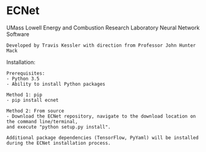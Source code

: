 # ECNet
UMass Lowell Energy and Combustion Research Laboratory Neural Network Software

	Developed by Travis Kessler with direction from Professor John Hunter Mack

Installation:

	Prerequisites:
	- Python 3.5
	- Ability to install Python packages
	
	Method 1: pip
	- pip install ecnet
	
	Method 2: From source
	- Download the ECNet repository, navigate to the download location on the command line/terminal, 
	and execute "python setup.py install". 
	
	Additional package dependencies (TensorFlow, PyYaml) will be installed during the ECNet installation process.
